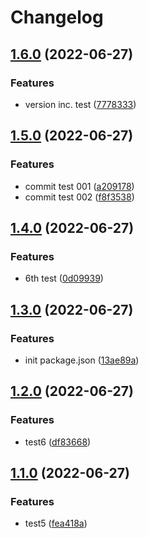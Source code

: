 # Changelog

## [1.6.0](https://github.com/Citysquirrel/release_prac/compare/v1.5.0...v1.6.0) (2022-06-27)


### Features

* version inc. test ([7778333](https://github.com/Citysquirrel/release_prac/commit/77783333cbdaebcd641877a4fc6e183f48da1f42))

## [1.5.0](https://github.com/Citysquirrel/release_prac/compare/v1.4.0...v1.5.0) (2022-06-27)


### Features

* commit test 001 ([a209178](https://github.com/Citysquirrel/release_prac/commit/a209178b451de67ca999f2cb0a9a68ae636bcb68))
* commit test 002 ([f8f3538](https://github.com/Citysquirrel/release_prac/commit/f8f35387ccbae41329ada9df70b98b300cd38bdd))

## [1.4.0](https://github.com/Citysquirrel/release_prac/compare/v1.3.0...v1.4.0) (2022-06-27)


### Features

* 6th test ([0d09939](https://github.com/Citysquirrel/release_prac/commit/0d09939062c829a1d7223b8513dd24c0f17b2485))

## [1.3.0](https://github.com/Citysquirrel/release_prac/compare/v1.2.0...v1.3.0) (2022-06-27)


### Features

* init package.json ([13ae89a](https://github.com/Citysquirrel/release_prac/commit/13ae89a9fb918c1fdf82e59e1f4f82bd1a5ef05f))

## [1.2.0](https://github.com/Citysquirrel/release_prac/compare/v1.1.0...v1.2.0) (2022-06-27)


### Features

* test6 ([df83668](https://github.com/Citysquirrel/release_prac/commit/df836686e8821993aeca2bdd1f9de1ea49b8bb8d))

## [1.1.0](https://github.com/Citysquirrel/release_prac/compare/v1.0.0...v1.1.0) (2022-06-27)


### Features

* test5 ([fea418a](https://github.com/Citysquirrel/release_prac/commit/fea418a70ffe5d7801d0e0a0eb3730e51bacce4c))
